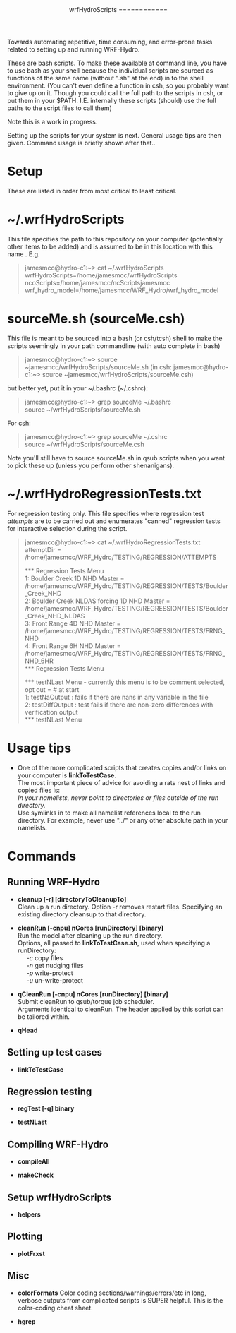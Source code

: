 <header>
wrfHydroScripts
============
</header>
<main>

Towards automating repetitive, time consuming, and error-prone tasks related to setting up and running WRF-Hydro.  

These are bash scripts. To make these available at command line, you have to use bash as your shell because the 
individual scripts are sourced as functions of the same name (without ".sh" at the end) in to the shell 
environment. (You can't even define a function in csh, so you probably want to give up on it. Though you could
call the full path to the scripts in csh, or put them in your $PATH. I.E. internally these scripts (should) use 
the full paths to the script files to call them)

Note this is a work in progress.  

Setting up the scripts for your system is next.  General usage tips are then given. Command usage is briefly shown after that.. 

# Setup
These are listed in order from most critical to least critical. 

# ~/.wrfHydroScripts            
This file specifies the path to this repository on your computer (potentially other items to be added) and is 
assumed to be in this location with this name . E.g. 

> jamesmcc@hydro-c1:~> cat ~/.wrfHydroScripts  
> wrfHydroScripts=/home/jamesmcc/wrfHydroScripts 
> ncoScripts=/home/jamesmcc/ncScriptsjamesmcc  
> wrf_hydro_model=/home/jamesmcc/WRF_Hydro/wrf_hydro_model

# sourceMe.sh (sourceMe.csh)
This file is meant to be sourced into a bash (or csh/tcsh) shell to make the scripts seemingly in your path commandline (with auto complete in bash) 

> jamesmcc@hydro-c1:~> source ~jamesmcc/wrfHydroScripts/sourceMe.sh 
> (in csh: jamesmcc@hydro-c1:~> source ~jamesmcc/wrfHydroScripts/sourceMe.csh)

but better yet, put it in your ~/.bashrc (~/.cshrc):

> jamesmcc@hydro-c1:~> grep sourceMe ~/.bashrc  
> source ~/wrfHydroScripts/sourceMe.sh  

For csh:
> jamesmcc@hydro-c1:~> grep sourceMe ~/.cshrc  
> source ~/wrfHydroScripts/sourceMe.csh  

Note you'll still have to source sourceMe.sh in qsub scripts when you want to pick these up (unless you perform other shenanigans). 

# ~/.wrfHydroRegressionTests.txt
For regression testing only. This file specifies where regression test _attempts_ are to be carried out and enumerates "canned" regression tests for
interactive selection during the script.

> jamesmcc@hydro-c1:~> cat ~/.wrfHydroRegressionTests.txt  
> attemptDir = /home/jamesmcc/WRF_Hydro/TESTING/REGRESSION/ATTEMPTS  
>   
> *** Regression Tests Menu  
> 1: Boulder Creek 1D NHD Master = /home/jamesmcc/WRF_Hydro/TESTING/REGRESSION/TESTS/Boulder_Creek_NHD  
> 2: Boulder Creek NLDAS forcing 1D NHD Master = /home/jamesmcc/WRF_Hydro/TESTING/REGRESSION/TESTS/Boulder_Creek_NHD_NLDAS  
> 3: Front Range   4D NHD Master = /home/jamesmcc/WRF_Hydro/TESTING/REGRESSION/TESTS/FRNG_NHD  
> 4: Front Range   6H NHD Master = /home/jamesmcc/WRF_Hydro/TESTING/REGRESSION/TESTS/FRNG_NHD_6HR  
> *** Regression Tests Menu   
>   
>     
> *** testNLast Menu - currently this menu is to be comment selected, opt out = # at start  
> 1: testNaOutput   : fails if there are nans in any variable in the file  
> 2: testDiffOutput : test fails if there are non-zero differences with verification output  
> *** testNLast Menu  

# Usage tips

* One of the more complicated scripts that creates copies and/or links on your computer is __linkToTestCase__.   
  The most important piece of advice for avoiding a rats nest of links and copied files is:  
  _In your namelists, never point to directories or files outside of the run directory._   
  Use symlinks in to make all namelist references local to the run directory. For example, never use "../" or
  any other absolute path in your namelists. 


# Commands
## Running WRF-Hydro
* __cleanup [-r] [directoryToCleanupTo]__  
  Clean up a run directory. Option -r removes restart files. Specifying an existing directory cleansup to that directory.
  
* __cleanRun [-cnpu] nCores [runDirectory] [binary]__  
  Run the model after cleaning up the run directory.  
  Options, all passed to __linkToTestCase.sh__, used when specifying a runDirectory:  
  &nbsp;&nbsp;&nbsp;&nbsp;&nbsp;_-c_  copy files  
  &nbsp;&nbsp;&nbsp;&nbsp;&nbsp;_-n_  get nudging files  
  &nbsp;&nbsp;&nbsp;&nbsp;&nbsp;_-p_  write-protect  
  &nbsp;&nbsp;&nbsp;&nbsp;&nbsp;_-u_  un-write-protect
  
* __qCleanRun [-cnpu] nCores [runDirectory] [binary]__  
  Submit cleanRun to qsub/torque job scheduler.  
  Arguments identical to cleanRun. The header applied by this script can be tailored within. 
  
* __qHead__
  
## Setting up test cases
* __linkToTestCase__

## Regression testing
* __regTest [-q] binary__

* __testNLast__

## Compiling WRF-Hydro
* __compileAll__

* __makeCheck__

## Setup wrfHydroScripts
* __helpers__

## Plotting 
* __plotFrxst__


## Misc
* __colorFormats__
Color coding sections/warnings/errors/etc in long, verbose outputs from complicated scripts is SUPER helpful. This is 
the color-coding cheat sheet.

* __hgrep__







</main>

